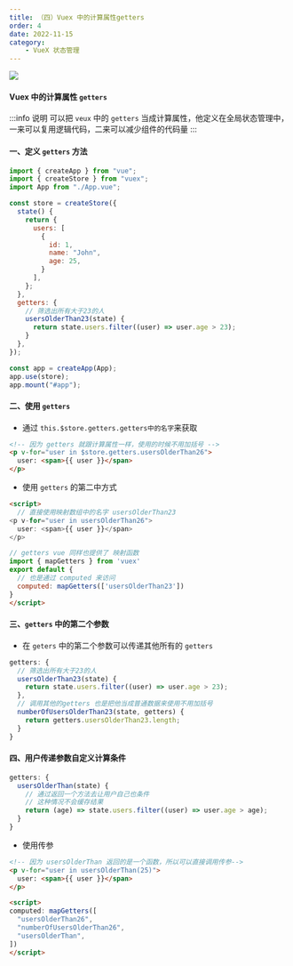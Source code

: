 ```yaml
---
title: （四）Vuex 中的计算属性getters
order: 4
date: 2022-11-15
category:
    - VueX 状态管理
---
```


![](https://image.zswei.xyz/img/202211121823045.webp)

#### Vuex 中的计算属性 `getters`
:::info 说明
可以把 `veux` 中的 `getters` 当成计算属性，他定义在全局状态管理中，一来可以复用逻辑代码，二来可以减少组件的代码量
:::

#### 一、定义 `getters` 方法
```js
import { createApp } from "vue";
import { createStore } from "vuex";
import App from "./App.vue";

const store = createStore({
  state() {
    return {
      users: [
        {
          id: 1,
          name: "John",
          age: 25,
        }
      ],
    };
  },
  getters: {
    // 筛选出所有大于23的人
    usersOlderThan23(state) {
      return state.users.filter((user) => user.age > 23);
    }
  },
});

const app = createApp(App);
app.use(store);
app.mount("#app");
```

#### 二、使用 `getters`
- 通过 `this.$store.getters.getters中的名字`来获取
```html
<!-- 因为 getters 就跟计算属性一样，使用的时候不用加括号 -->
<p v-for="user in $store.getters.usersOlderThan26">
  user: <span>{{ user }}</span>
</p>
```

- 使用 `getters` 的第二中方式
```html
<script>
  // 直接使用映射数组中的名字 usersOlderThan23
<p v-for="user in usersOlderThan26">
  user: <span>{{ user }}</span>
</p>

// getters vue 同样也提供了 映射函数
import { mapGetters } from 'vuex'
export default {
  // 也是通过 computed 来访问
  computed: mapGetters(['usersOlderThan23'])
}
</script>
```

#### 三、`getters` 中的第二个参数
- 在 `geters` 中的第二个参数可以传递其他所有的 `getters`
```js
getters: {
  // 筛选出所有大于23的人
  usersOlderThan23(state) {
    return state.users.filter((user) => user.age > 23);
  },
  // 调用其他的getters 也是把他当成普通数据来使用不用加括号
  numberOfUsersOlderThan23(state, getters) {
    return getters.usersOlderThan23.length;
  }
}
```

#### 四、用户传递参数自定义计算条件
```js
getters: {
  usersOlderThan(state) {
    // 通过返回一个方法去让用户自己也条件
    // 这种情况不会缓存结果
    return (age) => state.users.filter((user) => user.age > age);
  }
}
```
- 使用传参
```html
<!-- 因为 usersOlderThan 返回的是一个函数，所以可以直接调用传参-->
<p v-for="user in usersOlderThan(25)">
  user: <span>{{ user }}</span>
</p>

<script>
computed: mapGetters([
  "usersOlderThan26",
  "numberOfUsersOlderThan26",
  "usersOlderThan",
])
</script>
```